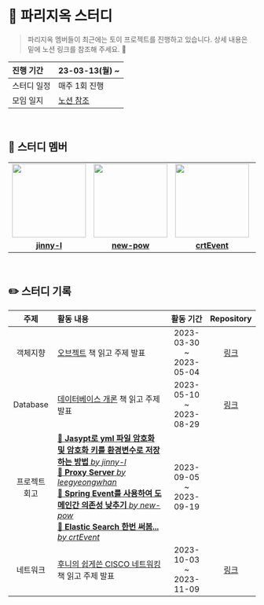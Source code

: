 # 📖 파리지옥 스터디

> 파리지옥 멤버들이 최근에는 토이 프로젝트를 진행하고 있습니다. 상세 내용은 밑에 노션 링크를 참조해 주세요. 🙂

| 진행 기간 | 23-03-13(월) ~ |
| :--- | :--- |
| 스터디 일정 | 매주 1회 진행 |
| 모임 일지 | [노션 참조](https://flytrap.notion.site/3d80d42e09f1413098d0c23ad2282ec1?v=10abe773e0954be8a9433fde3d947738&pvs=4) |

<br/>

## 🤖 스터디 멤버
<table>
 <tr>
    <td align="center"><a href="https://github.com/jinny-l"><img src="https://avatars.githubusercontent.com/jinny-l" width="150px;" alt=""></td>
    <td align="center"><a href="https://github.com/new-pow"><img src="https://avatars.githubusercontent.com/new-pow" width="150px;" alt=""></td>
    <td align="center"><a href="https://github.com/crtEvent"><img src="https://avatars.githubusercontent.com/crtEvent" width="150px;" alt=""></td>
    <td align="center"><a href="https://github.com/leegyeongwhan"><img src="https://avatars.githubusercontent.com/leegyeongwhan" width="150px;" alt=""></td>
    <td align="center"><a href="https://github.com/jaea-kim"><img src="https://avatars.githubusercontent.com/jaea-kim" width="150px;" alt=""></td>
  </tr>
  <tr>
    <td align="center"><a href="https://github.com/jinny-l"><b>jinny-l</b></td>
    <td align="center"><a href="https://github.com/new-pow"><b>new-pow</b></td>
    <td align="center"><a href="https://github.com/crtEvent"><b>crtEvent</b></td>
    <td align="center"><a href="https://github.com/leegyeongwhan"><b>leegyeongwhan</b></td>
    <td align="center"><a href="https://github.com/jaea-kim"><b>jaea-kim</b></td>
  </tr>
</table>

<br/>


## ✏️ 스터디 기록

| 주제 | 활동 내용 | 활동 기간 | Repository |
|:----:|:-----|:---:|:-----------:|
| 객체지향 | [오브젝트](https://www.yes24.com/Product/Goods/74219491) 책 읽고 주제 발표 | 2023-03-30</br>~</br>2023-05-04 | [링크](https://github.com/CodeSquad-2023-BE-Study/Object-Study) |
| Database | [데이터베이스 개론](https://product.kyobobook.co.kr/detail/S000001743852) 책 읽고 주제 발표 | 2023-05-10</br>~</br>2023-08-29 | [링크](https://github.com/CodeSquad-2023-BE-Study/DB-Study) |
| 프로젝트 회고 | [📝 **Jasypt로 yml 파일 암호화 및 암호화 키를 환경변수로 저장하는 방법** *by jinny-l*](https://github.com/CodeSquad-2023-BE-Study/Flytrap-Study/commit/a5f3aa569c3810a5161253f28db3ef802265c694) <br>[📝 **Proxy Server** *by leegyeongwhan*](https://velog.io/@leekhy02/Proxy) <br> [📝 **Spring Event를 사용하여 도메인간 의존성 낮추기** *by new-pow*](https://new-pow.tistory.com/70) <br> [📝 **Elastic Search 한번 써봄...** *by crtEvent*](https://github.com/CodeSquad-2023-BE-Study/Flytrap-Study/blob/main/crtEvent/2023-09-19%20Elastic%20Search%20%ED%95%9C%EB%B2%88%20%EC%8D%A8%EB%B4%84....md) | 2023-09-05</br>~</br>2023-09-19 |
| 네트워크 | [후니의 쉽게쓴 CISCO 네트워킹](https://m.yes24.com/Goods/Detail/113485068) 책 읽고 주제 발표 | 2023-10-03</br>~</br>2023-11-09 | [링크](https://github.com/CodeSquad-2023-BE-Study/Flytrap-Network-Study) |
